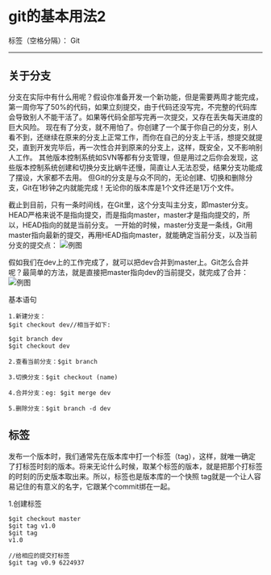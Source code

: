 ﻿# git的基本用法2

标签（空格分隔）： Git

---

关于分支
-
  分支在实际中有什么用呢？假设你准备开发一个新功能，但是需要两周才能完成，第一周你写了50%的代码，如果立刻提交，由于代码还没写完，不完整的代码库会导致别人不能干活了。如果等代码全部写完再一次提交，又存在丢失每天进度的巨大风险。
  现在有了分支，就不用怕了。你创建了一个属于你自己的分支，别人看不到，还继续在原来的分支上正常工作，而你在自己的分支上干活，想提交就提交，直到开发完毕后，再一次性合并到原来的分支上，这样，既安全，又不影响别人工作。
其他版本控制系统如SVN等都有分支管理，但是用过之后你会发现，这些版本控制系统创建和切换分支比蜗牛还慢，简直让人无法忍受，结果分支功能成了摆设，大家都不去用。
但Git的分支是与众不同的，无论创建、切换和删除分支，Git在1秒钟之内就能完成！无论你的版本库是1个文件还是1万个文件。

截止到目前，只有一条时间线，在Git里，这个分支叫主分支，即master分支。HEAD严格来说不是指向提交，而是指向master，master才是指向提交的，所以，HEAD指向的就是当前分支。
一开始的时候，master分支是一条线，Git用master指向最新的提交，再用HEAD指向master，就能确定当前分支，以及当前分支的提交点：
![例图](https://www.liaoxuefeng.com/files/attachments/0013849087937492135fbf4bbd24dfcbc18349a8a59d36d000/0)

假如我们在dev上的工作完成了，就可以把dev合并到master上。Git怎么合并呢？最简单的方法，就是直接把master指向dev的当前提交，就完成了合并：
![例图](https://www.liaoxuefeng.com/files/attachments/00138490883510324231a837e5d4aee844d3e4692ba50f5000/0)

基本语句
```
1.新建分支：
$git checkout dev//相当于如下:

$git branch dev
$git checkout dev

2.查看当前分支：$git branch

3.切换分支：$git checkout (name)

4.合并分支：eg: $git merge dev

5.删除分支：$git branch -d dev
```
标签
-
发布一个版本时，我们通常先在版本库中打一个标签（tag），这样，就唯一确定了打标签时刻的版本。将来无论什么时候，取某个标签的版本，就是把那个打标签的时刻的历史版本取出来。所以，标签也是版本库的一个快照
tag就是一个让人容易记住的有意义的名字，它跟某个commit绑在一起。

1.创建标签
```
$git checkout master
$git tag v1.0
$git tag
v1.0

//给相应的提交打标签
$git tag v0.9 6224937
```









